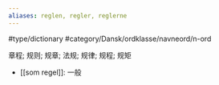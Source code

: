 ```yaml
---
aliases: reglen, regler, reglerne
---
```

#type/dictionary #category/Dansk/ordklasse/navneord/n-ord 

章程; 规则; 规章; 法规; 规律; 规程; 规矩

- [[som regel]]: 一般